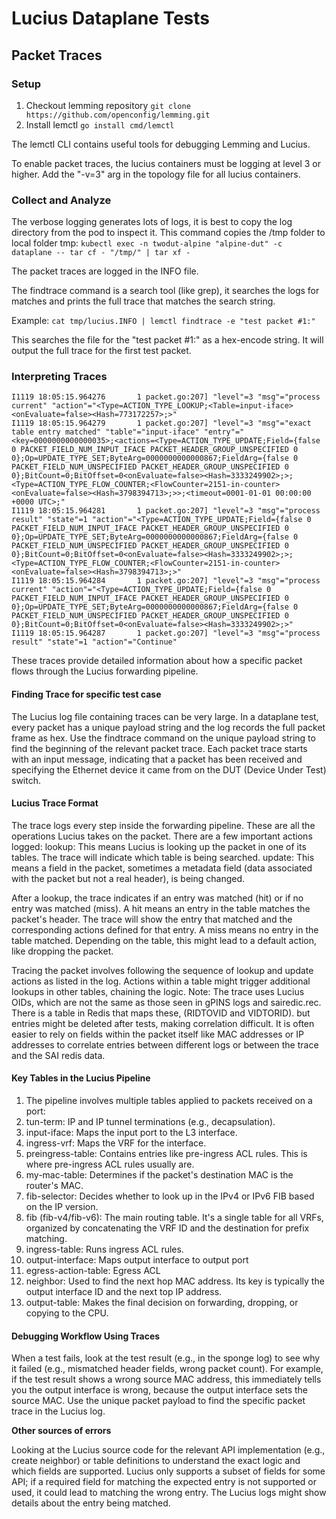 # Lucius Dataplane Tests

## Packet Traces

### Setup

1.  Checkout lemming repository `git clone https://github.com/openconfig/lemming.git`
1.  Install lemctl `go install cmd/lemctl`

The lemctl CLI contains useful tools for debugging Lemming and Lucius.

To enable packet traces, the lucius containers must be logging at level 3 or
higher. Add the "-v=3" arg in the topology file for all lucius containers.

### Collect and Analyze

The verbose logging generates lots of logs, it is best to copy the log directory
from the pod to inspect it. This command copies the /tmp folder to local folder
tmp: `kubectl exec -n twodut-alpine "alpine-dut" -c dataplane -- tar cf -
"/tmp/" | tar xf -`

The packet traces are logged in the INFO file.

The findtrace command is a search tool (like grep), it searches the logs for
matches and prints the full trace that matches the search string.

Example: `cat tmp/lucius.INFO | lemctl findtrace -e "test packet #1:"`

This searches the file for the "test packet #1:" as a hex-encode string. It will
output the full trace for the first test packet.

### Interpreting Traces

```
I1119 18:05:15.964276       1 packet.go:207] "level"=3 "msg"="process current" "action"="<Type=ACTION_TYPE_LOOKUP;<Table=input-iface><onEvaluate=false><Hash=773172257>;>"
I1119 18:05:15.964279       1 packet.go:207] "level"=3 "msg"="exact table entry matched" "table"="input-iface" "entry"="<key=0000000000000035>;<actions=<Type=ACTION_TYPE_UPDATE;Field={false 0 PACKET_FIELD_NUM_INPUT_IFACE PACKET_HEADER_GROUP_UNSPECIFIED 0 0};Op=UPDATE_TYPE_SET;ByteArg=0000000000000867;FieldArg={false 0 PACKET_FIELD_NUM_UNSPECIFIED PACKET_HEADER_GROUP_UNSPECIFIED 0 0};BitCount=0;BitOffset=0<onEvaluate=false><Hash=3333249902>;>;<Type=ACTION_TYPE_FLOW_COUNTER;<FlowCounter=2151-in-counter><onEvaluate=false><Hash=3798394713>;>>;<timeout=0001-01-01 00:00:00 +0000 UTC>;"
I1119 18:05:15.964281       1 packet.go:207] "level"=3 "msg"="process result" "state"=1 "action"="<Type=ACTION_TYPE_UPDATE;Field={false 0 PACKET_FIELD_NUM_INPUT_IFACE PACKET_HEADER_GROUP_UNSPECIFIED 0 0};Op=UPDATE_TYPE_SET;ByteArg=0000000000000867;FieldArg={false 0 PACKET_FIELD_NUM_UNSPECIFIED PACKET_HEADER_GROUP_UNSPECIFIED 0 0};BitCount=0;BitOffset=0<onEvaluate=false><Hash=3333249902>;>;<Type=ACTION_TYPE_FLOW_COUNTER;<FlowCounter=2151-in-counter><onEvaluate=false><Hash=3798394713>;>"
I1119 18:05:15.964284       1 packet.go:207] "level"=3 "msg"="process current" "action"="<Type=ACTION_TYPE_UPDATE;Field={false 0 PACKET_FIELD_NUM_INPUT_IFACE PACKET_HEADER_GROUP_UNSPECIFIED 0 0};Op=UPDATE_TYPE_SET;ByteArg=0000000000000867;FieldArg={false 0 PACKET_FIELD_NUM_UNSPECIFIED PACKET_HEADER_GROUP_UNSPECIFIED 0 0};BitCount=0;BitOffset=0<onEvaluate=false><Hash=3333249902>;>"
I1119 18:05:15.964287       1 packet.go:207] "level"=3 "msg"="process result" "state"=1 "action"="Continue"
```

These traces provide detailed information about how a specific packet flows
through the Lucius forwarding pipeline.

#### Finding Trace for specific test case

The Lucius log file containing traces can be very large. In a dataplane test,
every packet has a unique payload string and the log records the full packet
frame as hex. Use the findtrace command on the unique payload string to find the
beginning of the relevant packet trace. Each packet trace starts with an input
message, indicating that a packet has been received and specifying the Ethernet
device it came from on the DUT (Device Under Test) switch.

#### Lucius Trace Format

The trace logs every step inside the forwarding pipeline. These are all the
operations Lucius takes on the packet. There are a few important actions logged:
lookup: This means Lucius is looking up the packet in one of its tables. The
trace will indicate which table is being searched. update: This means a field in
the packet, sometimes a metadata field (data associated with the packet but not
a real header), is being changed.

After a lookup, the trace indicates if an entry was matched (hit) or if no entry
was matched (miss). A hit means an entry in the table matches the packet's
header. The trace will show the entry that matched and the corresponding actions
defined for that entry. A miss means no entry in the table matched. Depending on
the table, this might lead to a default action, like dropping the packet.

Tracing the packet involves following the sequence of lookup and update actions
as listed in the log. Actions within a table might trigger additional lookups in
other tables, chaining the logic. Note: The trace uses Lucius OIDs, which are
not the same as those seen in gPINS logs and sairedic.rec. There is a table in
Redis that maps these, (RIDTOVID and VIDTORID). but entries might be deleted
after tests, making correlation difficult. It is often easier to rely on fields
within the packet itself like MAC addresses or IP addresses to correlate entries
between different logs or between the trace and the SAI redis data.

#### Key Tables in the Lucius Pipeline

1.  The pipeline involves multiple tables applied to packets received on a port:
2.  tun-term: IP and IP tunnel terminations (e.g., decapsulation).
3.  input-iface: Maps the input port to the L3 interface.
4.  ingress-vrf: Maps the VRF for the interface.
5.  preingress-table: Contains entries like pre-ingress ACL rules. This is where
    pre-ingress ACL rules usually are.
6.  my-mac-table: Determines if the packet's destination MAC is the router's
    MAC.
7.  fib-selector: Decides whether to look up in the IPv4 or IPv6 FIB based on
    the IP version.
8.  fib (fib-v4/fib-v6): The main routing table. It's a single table for all
    VRFs, organized by concatenating the VRF ID and the destination for prefix
    matching.
9.  ingress-table: Runs ingress ACL rules.
10. output-interface: Maps output interface to output port
11. egress-action-table: Egress ACL
12. neighbor: Used to find the next hop MAC address. Its key is typically the
    output interface ID and the next top IP address.
13. output-table: Makes the final decision on forwarding, dropping, or copying
    to the CPU.

#### Debugging Workflow Using Traces

When a test fails, look at the test result (e.g., in the sponge log) to see why
it failed (e.g., mismatched header fields, wrong packet count). For example, if
the test result shows a wrong source MAC address, this immediately tells you the
output interface is wrong, because the output interface sets the source MAC. Use
the unique packet payload to find the specific packet trace in the Lucius log.

**Other sources of errors**

Looking at the Lucius source code for the relevant API implementation (e.g.,
create neighbor) or table definitions to understand the exact logic and which
fields are supported. Lucius only supports a subset of fields for some API; if a
required field for matching the expected entry is not supported or used, it
could lead to matching the wrong entry. The Lucius logs might show details about
the entry being matched.
